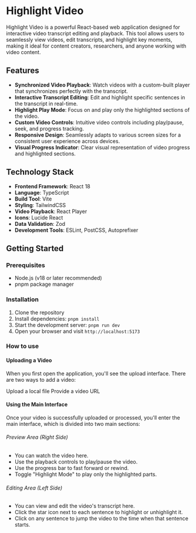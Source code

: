 # Highlight Video

Highlight Video is a powerful React-based web application designed for interactive video transcript editing and playback. This tool allows users to seamlessly view videos, edit transcripts, and highlight key moments, making it ideal for content creators, researchers, and anyone working with video content.

## Features

- **Synchronized Video Playback**: Watch videos with a custom-built player that synchronizes perfectly with the transcript.
- **Interactive Transcript Editing**: Edit and highlight specific sentences in the transcript in real-time.
- **Highlight Play Mode**: Focus on and play only the highlighted sections of the video.
- **Custom Video Controls**: Intuitive video controls including play/pause, seek, and progress tracking.
- **Responsive Design**: Seamlessly adapts to various screen sizes for a consistent user experience across devices.
- **Visual Progress Indicator**: Clear visual representation of video progress and highlighted sections.

## Technology Stack

- **Frontend Framework**: React 18
- **Language**: TypeScript
- **Build Tool**: Vite
- **Styling**: TailwindCSS
- **Video Playback**: React Player
- **Icons**: Lucide React
- **Data Validation**: Zod
- **Development Tools**: ESLint, PostCSS, Autoprefixer

## Getting Started

### Prerequisites

- Node.js (v18 or later recommended)
- pnpm package manager

### Installation

1. Clone the repository
2. Install dependencies: `pnpm install`
3. Start the development server: `pnpm run dev`
4. Open your browser and visit `http://localhost:5173`

### How to use

#### Uploading a Video

When you first open the application, you'll see the upload interface.
There are two ways to add a video:

Upload a local file
Provide a video URL

#### Using the Main Interface

Once your video is successfully uploaded or processed, you'll enter the main interface, which is divided into two main sections:

###### Preview Area (Right Side)

- You can watch the video here.
- Use the playback controls to play/pause the video.
- Use the progress bar to fast forward or rewind.
- Toggle "Highlight Mode" to play only the highlighted parts.

###### Editing Area (Left Side)

- You can view and edit the video's transcript here.
- Click the star icon next to each sentence to highlight or unhighlight it.
- Click on any sentence to jump the video to the time when that sentence starts.

